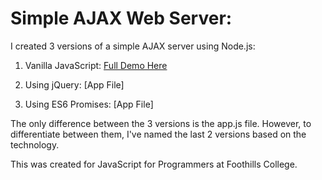 # Simple AJAX Web Server: 
I created 3 versions of a simple AJAX server using Node.js:
1) Vanilla JavaScript: [Full Demo Here](http://klammertime.github.io/businessReviewJSAJAX/)

2) Using jQuery: [App File]
3) Using ES6 Promises: [App File]

The only difference between the 3 versions is the app.js file. However, to differentiate between them, I've named the last 2 versions based on the technology. 

This was created for JavaScript for Programmers at Foothills College. 





